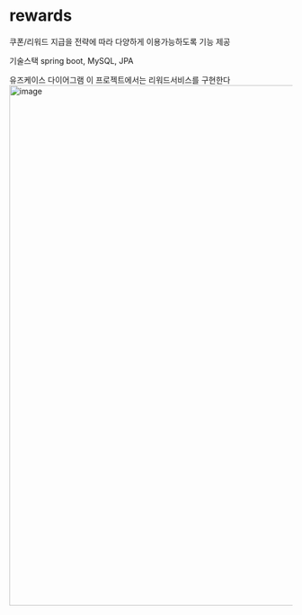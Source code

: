# rewards
쿠폰/리워드 지급을 전략에 따라 다양하게 이용가능하도록 기능 제공

기술스택
spring boot, MySQL, JPA

유즈케이스 다이어그램
이 프로젝트에서는 리워드서비스를 구현한다
<img width="926" alt="image" src="https://github.com/user-attachments/assets/02002293-8c4a-4e42-81a7-7887e3285ddc" />
